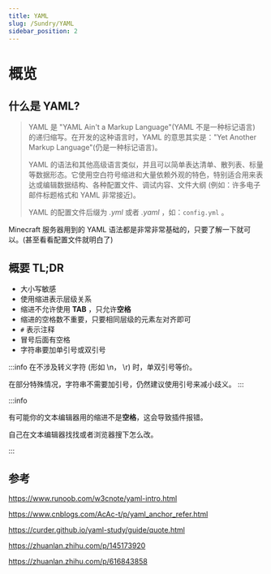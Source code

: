 ```yaml
---
title: YAML
slug: /Sundry/YAML
sidebar_position: 2
---
```



# 概览

## 什么是 YAML?

> YAML 是 "YAML Ain't a Markup Language"(YAML 不是一种标记语言) 的递归缩写。在开发的这种语言时，YAML 的意思其实是："Yet Another Markup Language"(仍是一种标记语言)。
>
> YAML 的语法和其他高级语言类似，并且可以简单表达清单、散列表、标量等数据形态。它使用空白符号缩进和大量依赖外观的特色，特别适合用来表达或编辑数据结构、各种配置文件、调试内容、文件大纲 (例如：许多电子邮件标题格式和 YAML 非常接近)。
>
> YAML 的配置文件后缀为 *.yml* 或者 *.yaml* ，如：`config.yml` 。

Minecraft 服务器用到的 YAML 语法都是非常非常基础的，只要了解一下就可以。(甚至看看配置文件就明白了)

## 概要 TL;DR

- 大小写敏感
- 使用缩进表示层级关系
- 缩进不允许使用 **TAB** ，只允许**空格**
- 缩进的空格数不重要，只要相同层级的元素左对齐即可
- `#` 表示注释
- 冒号后面有空格
- 字符串要加单引号或双引号

:::info
在不涉及转义字符 (形如 \n， \r) 时，单双引号等价。

在部分特殊情况，字符串不需要加引号，仍然建议使用引号来减小歧义。
:::

:::info

有可能你的文本编辑器用的缩进不是**空格**，这会导致插件报错。

自己在文本编辑器找找或者浏览器搜下怎么改。

:::

## 参考

https://www.runoob.com/w3cnote/yaml-intro.html

https://www.cnblogs.com/AcAc-t/p/yaml_anchor_refer.html

https://curder.github.io/yaml-study/guide/quote.html

https://zhuanlan.zhihu.com/p/145173920

https://zhuanlan.zhihu.com/p/616843858
